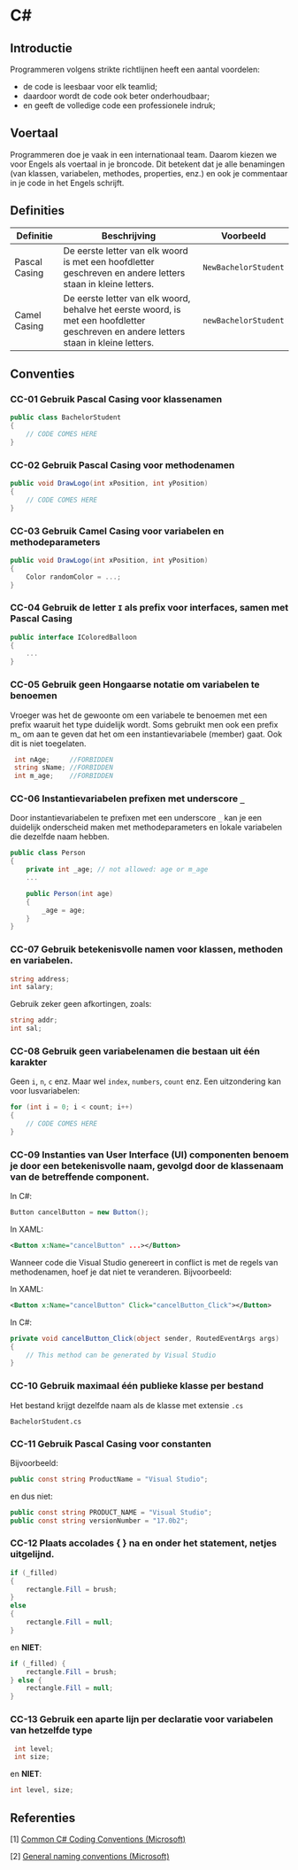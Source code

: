 # C#

## Introductie

Programmeren volgens strikte richtlijnen heeft een aantal voordelen: 
- de code is leesbaar voor elk teamlid; 
- daardoor wordt de code ook beter onderhoudbaar; 
- en geeft de volledige code een professionele indruk;

## Voertaal
Programmeren doe je vaak in een internationaal team. Daarom kiezen we voor 
Engels als voertaal in je broncode. Dit betekent dat je alle benamingen (van 
klassen, variabelen, methodes, properties, enz.) en ook je commentaar in je 
code in het Engels schrijft.

## Definities

| Definitie      | Beschrijving | Voorbeeld |
| ---        |    ----  |    ----  |
| Pascal Casing | De eerste letter van elk woord is met een hoofdletter geschreven en andere letters staan in kleine letters. | `NewBachelorStudent` |
| Camel Casing   | De eerste letter van elk woord, behalve het eerste woord, is met een hoofdletter geschreven en andere letters staan in kleine letters. | `newBachelorStudent` |

## Conventies

### CC-01 Gebruik Pascal Casing voor klassenamen

```csharp
public class BachelorStudent
{
    // CODE COMES HERE
}
```

### CC-02 Gebruik Pascal Casing voor methodenamen

```csharp
public void DrawLogo(int xPosition, int yPosition)
{
	// CODE COMES HERE
} 
```

### CC-03 Gebruik Camel Casing voor variabelen en methodeparameters

```csharp
public void DrawLogo(int xPosition, int yPosition)
{
    Color randomColor = ...;
}
``` 

### CC-04 Gebruik de letter `I` als prefix voor interfaces, samen met Pascal Casing

```csharp
public interface IColoredBalloon
{
    ...
}
```

### CC-05 Gebruik geen Hongaarse notatie om variabelen te benoemen

 Vroeger was het de gewoonte om een variabele te benoemen met een prefix waaruit het type 
 duidelijk wordt. Soms gebruikt men ook een prefix m_ om aan te geven dat het om een 
 instantievariabele (member) gaat. Ook dit is niet toegelaten. 

```csharp
 int nAge;     //FORBIDDEN 
 string sName; //FORBIDDEN
 int m_age;    //FORBIDDEN
 ```

### CC-06 Instantievariabelen prefixen met underscore `_`

Door instantievariabelen te prefixen met een underscore `_` kan je een duidelijk
onderscheid maken met methodeparameters en lokale variabelen die dezelfde naam hebben.

```csharp
public class Person
{
    private int _age; // not allowed: age or m_age
    ...

    public Person(int age)
    {
        _age = age;
    }
}
```

### CC-07 Gebruik betekenisvolle namen voor klassen, methoden en variabelen.

```csharp
string address; 
int salary;
```

Gebruik zeker geen afkortingen, zoals: 
```csharp
string addr; 
int sal; 
```

### CC-08 Gebruik geen variabelenamen die bestaan uit één karakter

Geen `i`, `n`, `c` enz. Maar wel `index`, `numbers`, `count` enz. 
Een uitzondering kan voor lusvariabelen: 

```csharp
for (int i = 0; i < count; i++)
{
    // CODE COMES HERE
} 
```

### CC-09 Instanties van User Interface (UI) componenten benoem je door een betekenisvolle naam, gevolgd door de klassenaam van de betreffende component.

In C#:
```csharp
Button cancelButton = new Button();
```

In XAML:
```xml
<Button x:Name="cancelButton" ...></Button>
```

Wanneer code die Visual Studio genereert in conflict is met de regels van 
methodenamen, hoef je dat niet te veranderen. Bijvoorbeeld:

In XAML:
```xml
<Button x:Name="cancelButton" Click="cancelButton_Click"></Button>
```

In C#:
```csharp
private void cancelButton_Click(object sender, RoutedEventArgs args)
{
    // This method can be generated by Visual Studio
}
```

### CC-10 Gebruik maximaal één publieke klasse per bestand
Het bestand krijgt dezelfde naam als de klasse met extensie `.cs`

```
BachelorStudent.cs
```

### CC-11 Gebruik Pascal Casing voor constanten
Bijvoorbeeld:

```csharp
public const string ProductName = "Visual Studio";
```

en dus niet:

```csharp
public const string PRODUCT_NAME = "Visual Studio";
public const string versionNumber = "17.0b2";
```
 
 ### CC-12 Plaats accolades { } na en onder het statement, netjes uitgelijnd.

```csharp
if (_filled)
{
    rectangle.Fill = brush;
}
else
{
    rectangle.Fill = null;
}
``` 

en  **NIET**: 
```csharp
if (_filled) {
    rectangle.Fill = brush;
} else {
    rectangle.Fill = null;
}
``` 

### CC-13 Gebruik een aparte lijn per declaratie voor variabelen van hetzelfde type

```csharp
 int level; 
 int size;
```  
en **NIET**:

```csharp
int level, size; 
```

## Referenties

[1] [Common C# Coding Conventions (Microsoft)](https://learn.microsoft.com/en-us/dotnet/csharp/fundamentals/coding-style/coding-conventions)

[2] [General naming conventions (Microsoft)](https://docs.microsoft.com/en-us/dotnet/standard/design-guidelines/general-naming-conventions)